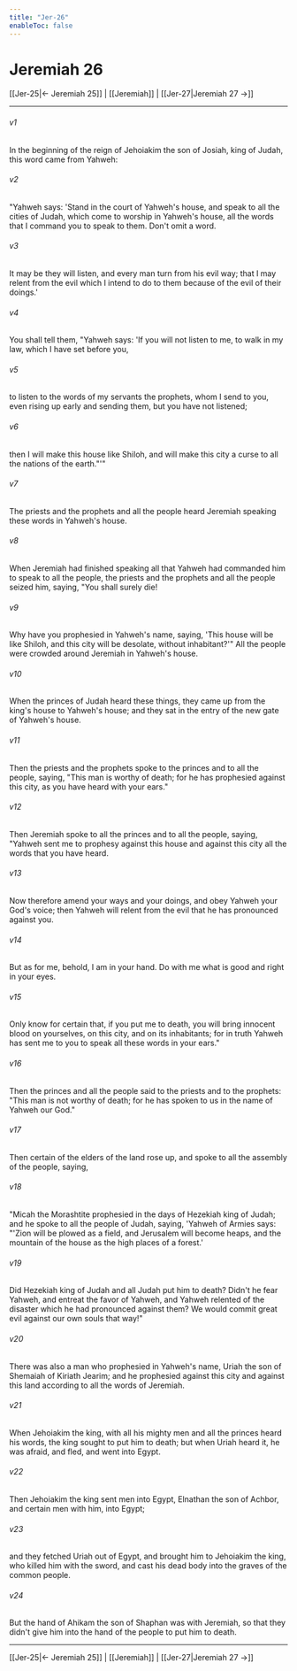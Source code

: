 ```yaml
---
title: "Jer-26"
enableToc: false
---
```

# Jeremiah 26

[[Jer-25|← Jeremiah 25]] | [[Jeremiah]] | [[Jer-27|Jeremiah 27 →]]
***



###### v1 
In the beginning of the reign of Jehoiakim the son of Josiah, king of Judah, this word came from Yahweh: 

###### v2 
"Yahweh says: 'Stand in the court of Yahweh's house, and speak to all the cities of Judah, which come to worship in Yahweh's house, all the words that I command you to speak to them. Don't omit a word. 

###### v3 
It may be they will listen, and every man turn from his evil way; that I may relent from the evil which I intend to do to them because of the evil of their doings.' 

###### v4 
You shall tell them, "Yahweh says: 'If you will not listen to me, to walk in my law, which I have set before you, 

###### v5 
to listen to the words of my servants the prophets, whom I send to you, even rising up early and sending them, but you have not listened; 

###### v6 
then I will make this house like Shiloh, and will make this city a curse to all the nations of the earth."'" 

###### v7 
The priests and the prophets and all the people heard Jeremiah speaking these words in Yahweh's house. 

###### v8 
When Jeremiah had finished speaking all that Yahweh had commanded him to speak to all the people, the priests and the prophets and all the people seized him, saying, "You shall surely die! 

###### v9 
Why have you prophesied in Yahweh's name, saying, 'This house will be like Shiloh, and this city will be desolate, without inhabitant?'" All the people were crowded around Jeremiah in Yahweh's house. 

###### v10 
When the princes of Judah heard these things, they came up from the king's house to Yahweh's house; and they sat in the entry of the new gate of Yahweh's house. 

###### v11 
Then the priests and the prophets spoke to the princes and to all the people, saying, "This man is worthy of death; for he has prophesied against this city, as you have heard with your ears." 

###### v12 
Then Jeremiah spoke to all the princes and to all the people, saying, "Yahweh sent me to prophesy against this house and against this city all the words that you have heard. 

###### v13 
Now therefore amend your ways and your doings, and obey Yahweh your God's voice; then Yahweh will relent from the evil that he has pronounced against you. 

###### v14 
But as for me, behold, I am in your hand. Do with me what is good and right in your eyes. 

###### v15 
Only know for certain that, if you put me to death, you will bring innocent blood on yourselves, on this city, and on its inhabitants; for in truth Yahweh has sent me to you to speak all these words in your ears." 

###### v16 
Then the princes and all the people said to the priests and to the prophets: "This man is not worthy of death; for he has spoken to us in the name of Yahweh our God." 

###### v17 
Then certain of the elders of the land rose up, and spoke to all the assembly of the people, saying, 

###### v18 
"Micah the Morashtite prophesied in the days of Hezekiah king of Judah; and he spoke to all the people of Judah, saying, 'Yahweh of Armies says: "'Zion will be plowed as a field, and Jerusalem will become heaps, and the mountain of the house as the high places of a forest.' 

###### v19 
Did Hezekiah king of Judah and all Judah put him to death? Didn't he fear Yahweh, and entreat the favor of Yahweh, and Yahweh relented of the disaster which he had pronounced against them? We would commit great evil against our own souls that way!" 

###### v20 
There was also a man who prophesied in Yahweh's name, Uriah the son of Shemaiah of Kiriath Jearim; and he prophesied against this city and against this land according to all the words of Jeremiah. 

###### v21 
When Jehoiakim the king, with all his mighty men and all the princes heard his words, the king sought to put him to death; but when Uriah heard it, he was afraid, and fled, and went into Egypt. 

###### v22 
Then Jehoiakim the king sent men into Egypt, Elnathan the son of Achbor, and certain men with him, into Egypt; 

###### v23 
and they fetched Uriah out of Egypt, and brought him to Jehoiakim the king, who killed him with the sword, and cast his dead body into the graves of the common people. 

###### v24 
But the hand of Ahikam the son of Shaphan was with Jeremiah, so that they didn't give him into the hand of the people to put him to death.

***
[[Jer-25|← Jeremiah 25]] | [[Jeremiah]] | [[Jer-27|Jeremiah 27 →]]

